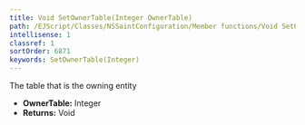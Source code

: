 ```yaml
---
title: Void SetOwnerTable(Integer OwnerTable)
path: /EJScript/Classes/NSSaintConfiguration/Member functions/Void SetOwnerTable(Integer p_0)
intellisense: 1
classref: 1
sortOrder: 6871
keywords: SetOwnerTable(Integer)
---
```



The table that is the owning entity



* **OwnerTable:** Integer
* **Returns:** Void


